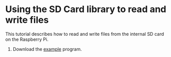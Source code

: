 # Using the SD Card library to read and write files

This tutorial describes how to read and write files from the internal SD card on the Raspberry Pi.

1. Download the [example](sd_example.zip) program.
